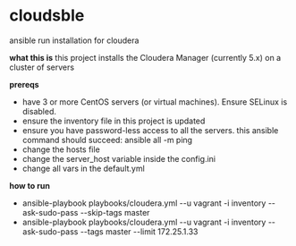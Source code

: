 # cloudsble
ansible run installation for cloudera

<b>what this is</b>
this project installs the Cloudera Manager (currently 5.x) on a cluster of servers 

<b>prereqs</b>
- have 3 or more CentOS servers (or virtual machines). Ensure SELinux is disabled.
- ensure the inventory file in this project is updated
- ensure you have password-less access to all the servers. this ansible command should succeed: ansible all -m ping
- change the hosts file
- change the server_host variable inside the config.ini
- change all vars in the default.yml

<b>how to run</b>
- ansible-playbook playbooks/cloudera.yml --u vagrant -i inventory --ask-sudo-pass --skip-tags master
- ansible-playbook playbooks/cloudera.yml --u vagrant -i inventory --ask-sudo-pass --tags master --limit 172.25.1.33

